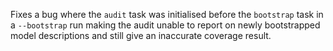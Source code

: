 Fixes a bug where the `audit` task was initialised before the `bootstrap` task in a `--bootstrap` run making the audit unable to report on newly bootstrapped model descriptions and still give an inaccurate coverage result.
